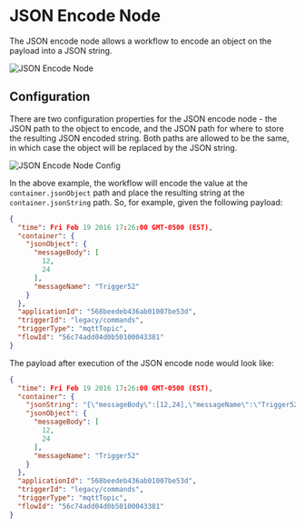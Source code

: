 # JSON Encode Node

The JSON encode node allows a workflow to encode an object on the payload into a JSON string.

![JSON Encode Node](/images/workflows/logic/json-encode-node.png "JSON Encode Node")

## Configuration

There are two configuration properties for the JSON encode node - the JSON path to the object to encode, and the JSON path for where to store the resulting JSON encoded string.  Both paths are allowed to be the same, in which case the object will be replaced by the JSON string.

![JSON Encode Node Config](/images/workflows/logic/json-encode-node-config.png "JSON Encode Node Config")

In the above example, the workflow will encode the value at the `container.jsonObject` path and place the resulting string at the `container.jsonString` path.  So, for example, given the following payload:

```JSON
{
  "time": Fri Feb 19 2016 17:26:00 GMT-0500 (EST),
  "container": {
    "jsonObject": {
      "messageBody": [
        12,
        24
      ],
      "messageName": "Trigger52"
    }
  },
  "applicationId": "568beedeb436ab01007be53d",
  "triggerId": "legacy/commands",
  "triggerType": "mqttTopic",
  "flowId": "56c74add04d0b50100043381"
}
```

The payload after execution of the JSON encode node would look like:

```JSON
{
  "time": Fri Feb 19 2016 17:26:00 GMT-0500 (EST),
  "container": {
    "jsonString": "{\"messageBody\":[12,24],\"messageName\":\"Trigger52\"}",
    "jsonObject": {
      "messageBody": [
        12,
        24
      ],
      "messageName": "Trigger52"
    }
  },
  "applicationId": "568beedeb436ab01007be53d",
  "triggerId": "legacy/commands",
  "triggerType": "mqttTopic",
  "flowId": "56c74add04d0b50100043381"
}
```
